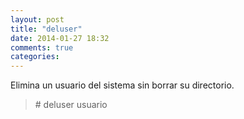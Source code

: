```yaml
---
layout: post
title: "deluser"
date: 2014-01-27 18:32
comments: true
categories: 
---
```

Elimina un usuario del sistema sin borrar su directorio.

>\# deluser usuario

